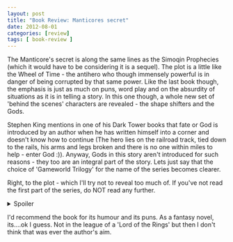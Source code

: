 ```yaml
---
layout: post
title: "Book Review: Manticores secret"
date: 2012-08-01
categories: [review]
tags: [ book-review ]
---
```

The Manticore's secret is along the same lines as the Simoqin Prophecies (which it would have to be considering it is a sequel). The plot is a little like the Wheel of Time - the antihero who though immensely powerful is in danger of being corrupted by that same power. Like the last book though, the emphasis is just as much on puns, word play and on the absurdity of situations as it is in telling a story. In this one though, a whole new set of 'behind the scenes' characters are revealed - the shape shifters and the Gods.

Stephen King mentions in one of his Dark Tower books that fate or God is introduced by an author when he has written himself into a corner and doesn't know how to continue (The hero lies on the railroad track, tied down to the rails, his arms and legs broken and there is no one within miles to help - enter God :)). Anyway, Gods in this story aren't introduced for such reasons - they too are an integral part of the story. Lets just say that the choice of 'Gameworld Trilogy' for the name of the series becomes clearer.

Right, to the plot - which I'll try not to reveal too much of. If you've not read the first part of the series, do NOT read any further. 

<details><summary>Spoiler</summary>
<p>Kirin, now comfortable (if not exactly happy) in his shoes as the Lord of all the dark forces is trying his best to delay outright war. Everyone else is anxious for it to occur and seizes every opportunity they can. </p>

<p>Maya and Asvin too are happy, if a little bored. This state of affairs is spoilt by the arrival of three Ravians who then proceed to callously destroy every other species in the book.</p>

<p> It falls to the three (Kirin, Maya and Asvin, not the Ravians) to stop the three (Ravians, not Kirin, Maya and Asvin). I could just have used latter/former but then this wouldn't have been half as much fun :). </p>

</details>

<p>I'd recommend the book for its humour and its puns. As a fantasy novel, its....ok I guess. Not in the league of a 'Lord of the Rings' but then I don't think that was ever the author's aim. </p>
